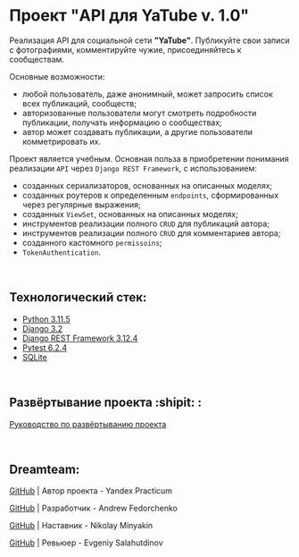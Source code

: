 # Проект "API для YaTube v. 1.0"
Реализация API для социальной сети **"YaTube"**. Публикуйте свои записи с фотографиями, комментируйте чужие, присоединяйтесь к сообществам. 

Основные возможности:
- любой пользователь, даже анонимный, может запросить список всех публикаций, сообществ; 
- авторизованные пользователи могут смотреть подробности публикации, получать информацию о сообществах;
- автор может создавать публикации, а другие пользователи комметрировать их.

Проект является учебным. Основная польза в приобретении понимания реализации `API` через `Django REST Framework`, с использованием:
- созданных сериализаторов, основанных на описанных моделях;
- созданных роутеров к определенным `endpoints`, сформированных через регулярные выражения;
- созданных `ViewSet`, основанных на описанных моделях;
- инструментов реализации полного `CRUD` для публикаций автора;
- инструментов реализации полного `CRUD` для комментариев автора;
- созданного кастомного `permissoins`;
- `TokenAuthentication`.

<br>

## Технологический стек:
- [Python 3.11.5](https://docs.python.org/release/3.11.5/)
- [Django 3.2](https://docs.djangoproject.com/en/3.2/)
- [Django REST Framework 3.12.4](https://www.django-rest-framework.org/topics/documenting-your-api/)
- [Pytest 6.2.4](https://docs.pytest.org/en/6.2.x/)
- [SQLite](https://www.sqlite.org/docs.html)

<br>

## Развёртывание проекта :shipit: :
[Руководство по развёртыванию проекта](./SetUp.md)

<br>

## Dreamteam:

[GitHub](https://github.com/yandex-praktikum) | Автор проекта - Yandex Practicum  

[GitHub](https://github.com/Furturnax) | Разработчик - Andrew Fedorchenko 

[GitHub](https://github.com/nik-miniakink) | Наставник - Nikolay Minyakin

[GitHub](https://github.com/EugeneSal) | Ревьюер - Evgeniy Salahutdinov
